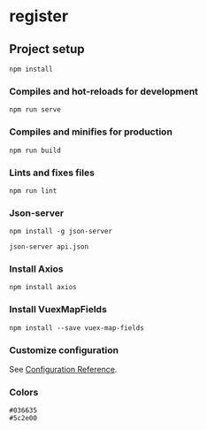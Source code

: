 # register

## Project setup
```
npm install
```

### Compiles and hot-reloads for development
```
npm run serve
```

### Compiles and minifies for production
```
npm run build
```

### Lints and fixes files
```
npm run lint
```
### Json-server 
```
npm install -g json-server 
```
```
json-server api.json
```
### Install Axios
```
npm install axios
```
### Install VuexMapFields
```
npm install --save vuex-map-fields
```
### Customize configuration
See [Configuration Reference](https://cli.vuejs.org/config/).

### Colors
```
#036635
#5c2e00
```

